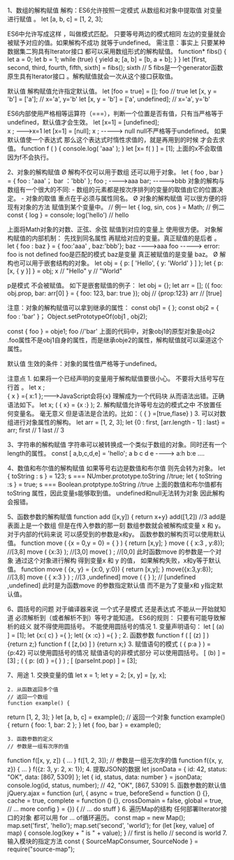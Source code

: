 1、数组的解构赋值
解构：ES6允许按照一定模式 从数组和对象中提取值 对变量进行赋值 。
let [a, b, c] = [1, 2, 3];

ES6中允许写成这样 ，叫做模式匹配。 只要等号两边的模式相同 左边的变量就会被赋予对应的值。如果解构不成功 就等于undefined。
需注意：事实上 只要某种数据集二狗具有Iterator接口 都可以采用数组形式的解构赋值。
function* fibs() {
  let a = 0;
  let b = 1;
  while (true) {
    yield a;
    [a, b] = [b, a + b];
  }
}
let [first, second, third, fourth, fifth, sixth] = fibs();
sixth // 5
fibs是一个generator函数 原生具有Iterator接口 。解构赋值就会一次从这个接口获取值。

默认值
解构赋值允许指定默认值。
let [foo = true] = [];
foo // true
let [x, y = 'b'] = ['a']; // x='a', y='b'
let [x, y = 'b'] = ['a', undefined]; // x='a', y='b'

ES6内部使用严格相等运算符（===），判断一个位置是否有值，只有当严格等于undefined，默认值才会生效。
let [x=1] = [undefined];  
x ;   --->x=1
let [x=1] = [null];
x ;  -----> null
null不严格等于undefined。
如果默认值使一个表达式 那么这个表达式时惰性求值的，就是再用到的时候 才会去求值。
function f ( ) {
  console.log( 'aaa' );
}
let [x= f( ) ] = [1];
上面的x不会取值 因为f不会执行。

2、对象的解构赋值
	Ø 解构不仅可以用于数组 还可以用于对象。
let { foo , bar } = { foo : 'aaa'； bar ：'bbb' };
foo ;  ---->aaa
bar;   ----->bbb
对象的解构与数组有一个很大的不同:
	- 数组的元素都是按次序排列的变量的取值由它的位置决定。
	- 对象的取值 重点在于必须与属性同名。
	Ø 对象的解构赋值 可以很方便的将现有对象的方法 赋值到某个变量中。
// 例一
let { log, sin, cos } = Math;
// 例二
const { log } = console;
log('hello') // hello

上面将Math对象的对数、正弦、余弦 赋值到对应的变量上 使用很方便。
对象解构赋值的内部机制： 先找到同名属性 再赋给对应的变量。真正赋值的是后者 。
let { foo : baz } = { foo:'aaa' , baz:'bbb'};
baz  ---->aaa
foo  -----> error: foo is not defined
foo是匹配的模式 baz是变量 真正被赋值的是变量 baz。
	Ø 解构也可以用于嵌套结构的对象。
let obj = {
  p: [
    'Hello',
    { y: 'World' }
  ]
};
let { p: [x, { y }] } = obj;
x // "Hello"
y // "World"

p是模式 不会被赋值。
如下是嵌套赋值的例子：
let obj = {};
let arr = [];
({ foo: obj.prop, bar: arr[0] } = { foo: 123, bar: true });
obj // {prop:123}
arr // [true]

注意：对象的解构赋值可以拿到继承的属性：
const obj1 = { };
const obj2 = { foo : 'bar' }；
Object.setPrototypeOf(obj1 , obj2);

const { foo } = obje1;
foo //'bar'
上面的代码中，对象obj1的原型对象是obj2 .foo属性不是obj1自身的属性，而是继承obje2的属性，解构赋值就可以渠道这个属性。

默认值
生效的条件：对象的属性值严格等于undefined。

注意点
	1. 如果将一个已经声明的变量用于解构赋值要很小心。
	不要将大括号写在行首 。
	let x ;  
	{ x } ={ x:1 };--->JavaScript会将{x} 理解成为一个代码块 从而语法出错。正确语法如下。
	let x;
	( { x} = {x :} );
	2. 解构赋值允许等号左边的模式之中 不放置任何变量名。 毫无意义 但是语法是合法的。比如：（ { } =[true,flase} )
	3. 可以对数组进行对象属性的解构。
	let arr = [1, 2, 3];
let {0 : first, [arr.length - 1] : last} = arr;
first // 1
last // 3
	
	
3、字符串的解构赋值
字符串可以被转换成一个类似于数组的对象。同时还有一个length的属性。
const [ a,b,c,d,e] = 'hello';
a b c d e ----> a:h  b:e ….

4、数值和布尔值的解构赋值
如果等号右边是数值和布尔值 则先会转为对象。
let { toString : s } = 123;
s === NUmber.prototype.toString  //true;
let { toString :s } = true;
s === Boolean.protptype.toString //true
上面的数值和布尔值都有toString 属性，因此变量s能够取到值。
undefined和null无法转为对象 因此解构会报错。

5、函数参数的解构赋值
function add ([x,y]) { return x+y}
add([1,2]) //3 
add是表面上是一个数组 但是在传入参数的那一刻 数组参数就会被解构成变量 x 和 y。对于内部的代码来说 可以感受到的参数是x和y。
函数参数的解构页可以使用默认值。
function move ( {x = 0,y = 0} = { } ) { return [x,y]; }
move ( { x:3 , y:8});   //[3,8]
move ( {x:3} ); //[3,0]
move( ) ; //[0,0]
此时函数move 的参数是一个对象 通过这个对象进行解构 得到变量x 和 y 的值， 如果解构失败，x和y等于默认值。
function move ( {x, y} = {x:0, y:0}) { return [x,y]; } 
move({x:3,y:8}); //[3,8]
move ( { x:3 } ) ; //[3 ,undefined]
move ( { } );  // [undefined ,undefined]
此时是为函数move 的参数指定默认值 而不是为了变量x和 y指定默认值。

6、圆括号的问题
对于编译器来说 一个式子是模式 还是表达式 不能从一开始就知道 必须解析到（或者解析不到）等号才能知道。
ES6的规则： 只要有可能导致解析的歧义 就不得使用圆括号。
不能使用圆括号的情况
	1. 变量声明语句：
	let [ (a) ] = [1];   let {x:( c) } ={ };   let( {x :c} ) ={ } ;
	2. 函数参数
	function  f ( [ (z) ] ) {return z;}
	function  f ( [z,(x) ] )  {return x;}
	3. 赋值语句的模式
	 ( { p:a } ) = {p:42}
可以使用圆括号的情况
赋值语句的非模式部分 可以使用圆括号。
   [ (b) ] = [3] ;
   ( { p: (d) } ={ } ) ;
   [ (parseInt.pop) ] = [3];

7、用途
	1. 交换变量的值
	let x = 1;
let y = 2;
	[x, y] = [y, x];
	
	2. 从函数返回多个值
	// 返回一个数组
	function example() {
  return [1, 2, 3];
}
let [a, b, c] = example();
	// 返回一个对象
	function example() {
  return {
    foo: 1,
    bar: 2
  };
}
let { foo, bar } = example();
	
	3. 函数参数的定义
	// 参数是一组有次序的值
function f([x, y, z]) { ... }
f([1, 2, 3]);
	// 参数是一组无次序的值
function f({x, y, z}) { ... }
f({z: 3, y: 2, x: 1});
	4. 提取JSON的数据
	let jsonData = {
  id: 42,
  status: "OK",
  data: [867, 5309]
};
	let { id, status, data: number } = jsonData;
	console.log(id, status, number);
// 42, "OK", [867, 5309]
	5. 函数参数的默认值
	jQuery.ajax = function (url, {
  async = true,
  beforeSend = function () {},
  cache = true,
  complete = function () {},
  crossDomain = false,
  global = true,
  // ... more config
} = {}) {
  // ... do stuff
}
	6. 遍历Map的结构
	任何部署lIterator接口的对象 都可以用 for … of循环遍历。
	const map = new Map();
map.set('first', 'hello');
map.set('second', 'world');
	for (let [key, value] of map) {
  console.log(key + " is " + value);
}
// first is hello
// second is world
	7. 输入模块的指定方法
	const { SourceMapConsumer, SourceNode } = require("source-map");

